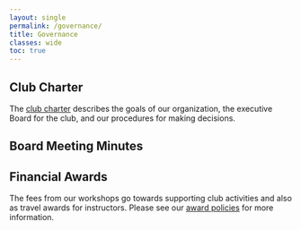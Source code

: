 ```yaml
---
layout: single
permalink: /governance/
title: Governance
classes: wide
toc: true
---
```


## Club Charter

The [club charter]({{site.url}}/charter/) describes the goals of our organization, the executive Board for the club, and our procedures for making decisions.

## Board Meeting Minutes

## Financial Awards

The fees from our workshops go towards supporting club activities and also as travel awards for instructors. Please see our [award policies]({{site.url}}/awards/) for more information.
